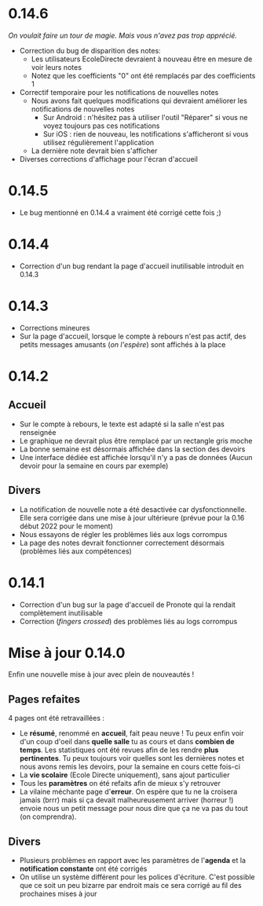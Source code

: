 
# 0.14.6
_On voulait faire un tour de magie. Mais vous n'avez pas trop apprécié._
- Correction du bug de disparition des notes:
    - Les utilisateurs EcoleDirecte devraient à nouveau être en mesure de voir leurs notes
    - Notez que les coefficients "0" ont été remplacés par des coefficients 1
- Correctif temporaire pour les notifications de nouvelles notes
    - Nous avons fait quelques modifications qui devraient améliorer les notifications de nouvelles notes
      - Sur Android : n'hésitez pas à utiliser l'outil "Réparer" si vous ne voyez toujours pas ces notifications
      - Sur iOS : rien de nouveau, les notifications s'afficheront si vous utilisez régulièrement l'application
    - La dernière note devrait bien s'afficher
- Diverses corrections d'affichage pour l'écran d'accueil
# 0.14.5

- Le bug mentionné en 0.14.4 a vraiment été corrigé cette fois ;)

# 0.14.4

- Correction d'un bug rendant la page d'accueil inutilisable introduit en 0.14.3

# 0.14.3

- Corrections mineures
- Sur la page d'accueil, lorsque le compte à rebours n'est pas actif, des petits messages amusants (_on l'espère_) sont affichés à la place

# 0.14.2

## Accueil

- Sur le compte à rebours, le texte est adapté si la salle n'est pas renseignée
- Le graphique ne devrait plus être remplacé par un rectangle gris moche
- La bonne semaine est désormais affichée dans la section des devoirs
- Une interface dédiée est affichée lorsqu'il n'y a pas de données (Aucun devoir pour la semaine en cours par exemple)

## Divers

- La notification de nouvelle note a été desactivée car dysfonctionnelle. Elle sera corrigée dans une mise à jour ultérieure (prévue pour la 0.16 début 2022 pour le moment)
- Nous essayons de régler les problèmes liés aux logs corrompus
- La page des notes devrait fonctionner correctement désormais (problèmes liés aux compétences)

# 0.14.1

- Correction d'un bug sur la page d'accueil de Pronote qui la rendait complètement inutilisable
- Correction (_fingers crossed_) des problèmes liés au logs corrompus

# Mise à jour 0.14.0

Enfin une nouvelle mise à jour avec plein de nouveautés !

## Pages refaites

4 pages ont été retravaillées :

- Le **résumé**, renommé en **accueil**, fait peau neuve ! Tu peux enfin voir d'un coup d'oeil dans **quelle salle** tu as cours et dans **combien de temps**. Les statistiques ont été revues afin de les rendre **plus pertinentes**. Tu peux toujours voir quelles sont les dernières notes et nous avons remis les devoirs, pour la semaine en cours cette fois-ci
- La **vie scolaire** (Ecole Directe uniquement), sans ajout particulier
- Tous les **paramètres** on été refaits afin de mieux s'y retrouver
- La vilaine méchante page d'**erreur**. On espère que tu ne la croisera jamais (brrr) mais si ça devait malheureusement arriver (horreur !) envoie nous un petit message pour nous dire que ça ne va pas du tout (on comprendra).

## Divers

- Plusieurs problèmes en rapport avec les paramètres de l'**agenda** et la **notification constante** ont été corrigés
- On utilise un système différent pour les polices d'écriture. C'est possible que ce soit un peu bizarre par endroit mais ce sera corrigé au fil des prochaines mises à jour
